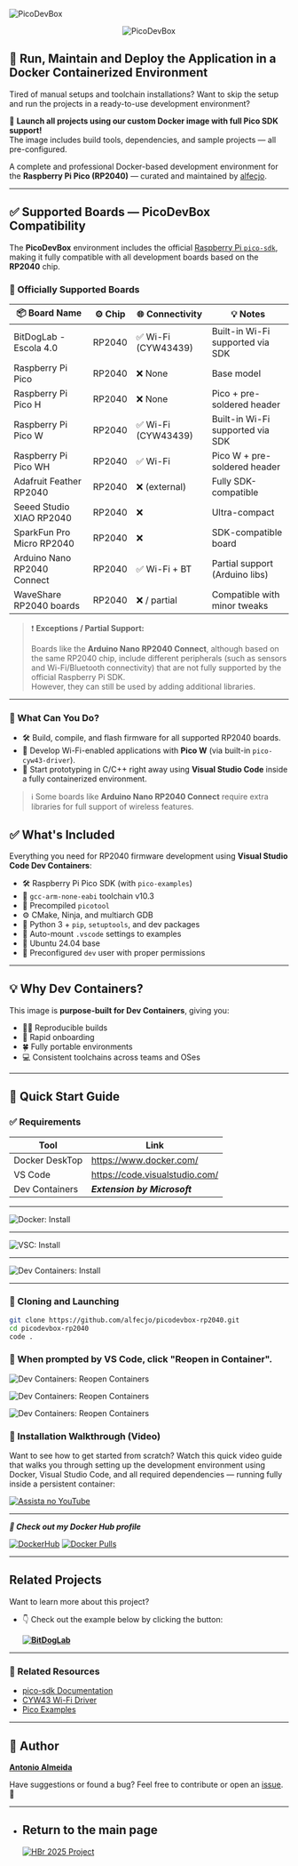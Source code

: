 ![PicoDevBox](./img/indevelopment.png)

<p align="center">
  <img src="./img/picodevbox.png" alt="PicoDevBox" />
</p>

## 🐳 Run, Maintain and Deploy the Application in a Docker Containerized Environment

Tired of manual setups and toolchain installations? Want to skip the setup and run the projects in a ready-to-use development environment?

🚀 **Launch all projects using our custom Docker image with full Pico SDK support!**  
The image includes build tools, dependencies, and sample projects — all pre-configured.

A complete and professional Docker-based development environment for the **Raspberry Pi Pico (RP2040)** — curated and maintained by [alfecjo](https://alfecjo.github.io/).

---

## ✅ Supported Boards — PicoDevBox Compatibility

The **PicoDevBox** environment includes the official [Raspberry Pi `pico-sdk`](https://github.com/raspberrypi/pico-sdk), making it fully compatible with all development boards based on the **RP2040** chip.

### 🧠 Officially Supported Boards

| 📦 Board Name                     | ⚙️ Chip     | 🌐 Connectivity     | 💡 Notes                          |
|----------------------------------|-------------|---------------------|-----------------------------------|
| BitDogLab - Escola 4.0           | RP2040      | ✅ Wi-Fi (CYW43439) | Built-in Wi-Fi supported via SDK |
| Raspberry Pi Pico                | RP2040      | ❌ None              | Base model                        |
| Raspberry Pi Pico H              | RP2040      | ❌ None              | Pico + pre-soldered header        |
| Raspberry Pi Pico W              | RP2040      | ✅ Wi-Fi (CYW43439) | Built-in Wi-Fi supported via SDK |
| Raspberry Pi Pico WH             | RP2040      | ✅ Wi-Fi             | Pico W + pre-soldered header      |
| Adafruit Feather RP2040         | RP2040      | ❌ (external)        | Fully SDK-compatible              |
| Seeed Studio XIAO RP2040        | RP2040      | ❌                   | Ultra-compact                     |
| SparkFun Pro Micro RP2040       | RP2040      | ❌                   | SDK-compatible board              |
| Arduino Nano RP2040 Connect     | RP2040      | ✅ Wi-Fi + BT        | Partial support (Arduino libs)   |
| WaveShare RP2040 boards         | RP2040      | ❌ / partial         | Compatible with minor tweaks      |


> ❗️ **Exceptions / Partial Support:**
> 
> Boards like the **Arduino Nano RP2040 Connect**, although based on the same RP2040 chip, include different peripherals (such as sensors and Wi-Fi/Bluetooth connectivity) that are not fully supported by the official Raspberry Pi SDK.  
> However, they can still be used by adding additional libraries.

---

### 🏁 What Can You Do?

- 🛠️ Build, compile, and flash firmware for all supported RP2040 boards.
- 📡 Develop Wi-Fi-enabled applications with **Pico W** (via built-in `pico-cyw43-driver`).
- 🚀 Start prototyping in C/C++ right away using **Visual Studio Code** inside a fully containerized environment.

> ℹ️ Some boards like **Arduino Nano RP2040 Connect** require extra libraries for full support of wireless features.

## ✅ What's Included

Everything you need for RP2040 firmware development using **Visual Studio Code Dev Containers**:

- 🛠️ Raspberry Pi Pico SDK (with `pico-examples`)
- 💸 `gcc-arm-none-eabi` toolchain v10.3
- 🔧 Precompiled `picotool`
- ⚙️ CMake, Ninja, and multiarch GDB
- 🐍 Python 3 + `pip`, `setuptools`, and dev packages
- 🧠 Auto-mount `.vscode` settings to examples
- 🐧 Ubuntu 24.04 base
- 👤 Preconfigured `dev` user with proper permissions

---

## 💡 Why Dev Containers?

This image is **purpose-built for Dev Containers**, giving you:

- 👨‍💻 Reproducible builds
- 🚀 Rapid onboarding
- 🍀 Fully portable environments
- 💻 Consistent toolchains across teams and OSes

---

## 🚀 Quick Start Guide

### ✅ Requirements

| Tool            | Link                                  |
|-----------------|---------------------------------------|
| Docker DeskTop  | https://www.docker.com/               |
| VS Code         | https://code.visualstudio.com/        |
| Dev Containers  | ***Extension by Microsoft***          |

---
![Docker: Install](img/img004.jpg)

---
![VSC: Install](img/img005.jpg)

---
![Dev Containers: Install](img/img006.jpg)

---

### 🔧 Cloning and Launching

```bash
git clone https://github.com/alfecjo/picodevbox-rp2040.git
cd picodevbox-rp2040
code .
```

### 📁 When prompted by VS Code, click "Reopen in Container".

![Dev Containers: Reopen Containers](img/img001.jpg)

![Dev Containers: Reopen Containers](img/img002.jpg)

![Dev Containers: Reopen Containers](img/img003.jpg)

### 🎥 Installation Walkthrough (Video)
Want to see how to get started from scratch?
Watch this quick video guide that walks you through setting up the development environment using Docker, Visual Studio Code, and all required dependencies — running fully inside a persistent container:

[![Assista no YouTube](https://github.com/alfecjo/picodevbox-rp2040/blob/main/img/videoPicoDevBox.png)](https://www.youtube.com/watch?v=_GeK1iBx_gQ)

---

***🔹 Check out my Docker Hub profile***

[![DockerHub](https://img.shields.io/badge/DockerHub-alfecjo-yelow?logo=docker&style=for-the-badge)](https://hub.docker.com/u/alfecjo)
[![Docker Pulls](https://img.shields.io/docker/pulls/alfecjo/picodevbox?style=for-the-badge)](https://hub.docker.com/r/alfecjo/picodevbox)

---

## Related Projects

Want to learn more about this project?

- 👇 Check out the example below by clicking the button:

  **[![BitDogLab](./img/bitdoglab.png)](https://github.com/BitDogLab/BitDogLab)**
---

### 🔗 Related Resources

- [pico-sdk Documentation](https://raspberrypi.github.io/pico-sdk-doxygen/)
- [CYW43 Wi-Fi Driver](https://github.com/raspberrypi/pico-sdk/tree/master/lib/)
- [Pico Examples](https://github.com/raspberrypi/pico-examples)


---

## 👤 Author
**[Antonio Almeida](https://alfecjo.github.io/)**

Have suggestions or found a bug?
Feel free to contribute or open an [issue](https://github.com/alfecjo/antonio_almeida_embarcatech_HBr_2025/issues). 🚀

---

- ## Return to the main page
  [![HBr 2025 Project](https://img.shields.io/badge/HBr_2025_Project-000000?style=for-the-badge&logo=github&logoColor=white)](https://github.com/alfecjo/antonio_almeida_embarcatech_HBr_2025)
